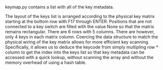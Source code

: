 keymap.py contains a list with all of the key metadata.

The layout of the keys list is arranged according to the physical key matrix
starting at the bottom row with F17 through ENTER.   Positions that are not
connected to a key switch are filled with the value None so that the matrix
remains rectangular.   There are 6 rows with 5 columns.  There are however,
only 4 keys in each matrix column. Coercing the data structure to match the
physical wiring of the key matrix allows for more efficient key scanning.
Specifically, it allows us to deduce the keycode from simply multipling
row * column  to get the index into the keys list so that key metadata can
be accessed with a quick lookup, without scanning the array and without the
memory overhead of using a hash table.
